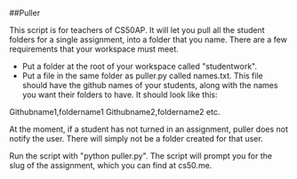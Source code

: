 ##Puller

This script is for teachers of CS50AP.  It will let you pull all the student folders for a single assignment, into a folder that you name.  There are a few requirements that your workspace must meet.

- Put a folder at the root of your workspace called "studentwork".  
- Put a file in the same folder as puller.py called names.txt.  This file should have the github names of your students, along with the names you want their folders to have.  It should look like this:

Githubname1,foldername1
Githubname2,foldername2
etc.

At the moment, if a student has not turned in an assignment, puller does not notify the user.  There will simply not be a folder created for that user.

Run the script with "python puller.py".  The script will prompt you for the slug of the assignment, which you can find at cs50.me.  


